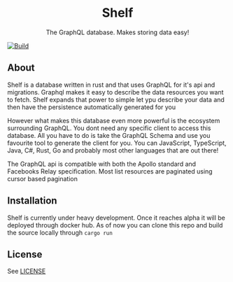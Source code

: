 <h1 align="center">
  Shelf
</h1>
<p align="center">
  The GraphQL database. Makes storing data easy!
</p>

[![Build](https://github.com/Joatin/shelf/workflows/Build/badge.svg)](https://github.com/Joatin/shelf/actions)

## About
Shelf is a database written in rust and that uses GraphQL for it's api and migrations. Graphql makes it easy to 
describe the data resources you want to fetch. Shelf expands that power to simple let ypu describe your data and then 
have the persistence automatically generated for you

However what makes this database even more powerful is the ecosystem surrounding GraphQL. You dont need any specific 
client to access this database. All you have to do is take the GraphQL Schema and use you favourite tool to generate the 
client for you. You can JavaScript, TypeScript, Java, C#, Rust, Go and probably most other languages that are out there!

The GraphQL api is compatible with both the Apollo standard and Facebooks Relay specification. Most list resources are 
paginated using cursor based pagination


## Installation
Shelf is currently under heavy development. Once it reaches alpha it will be deployed through docker hub. As of now you 
can clone this repo and build the source locally through ```cargo run```

## License
See [LICENSE](LICENSE)

